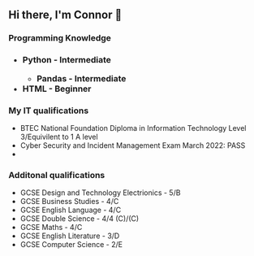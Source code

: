 <h2> Hi there, I'm Connor 👋 </h3>

<h3> Programming Knowledge <h3>
    <ul>
        <li> Python - Intermediate </li>
            <ul>
                <li> Pandas - Intermediate </li>
             </ul>
        <li> HTML - Beginner </li>
    </ul>
    
<h3> My IT qualifications </h3>
    <ul>    
        <li> BTEC National Foundation Diploma in Information Technology Level 3/Equivilent to 1 A level </li>
<!--    <li> BTEC National Extended Diploma in Information Technology Level 3/Equivilent to 2 A levels -->
        <li> Cyber Security and Incident Management Exam March 2022: PASS </li>
<!--    <li> IT Service Delivery Exam May 2022:  -->
        <li>     
   </ul> 
    
<h3> Additonal qualifications </h3>
    <ul> 
        <li> GCSE Design and Technology Electrionics - 5/B </li>
        <li> GCSE Business Studies - 4/C </li>
        <li> GCSE English Language - 4/C </li>
        <li> GCSE Double Science - 4/4 (C)/(C) </li>
        <li> GCSE Maths - 4/C </li>
        <li> GCSE English Literature - 3/D </li>
        <li> GCSE Computer Science - 2/E </li>
        
<!-- <h3> My programming Projects <h3> 
        <ul>
            <li></li>
            <li></li>
            <li></li>
        </ul>
-->
        
        
